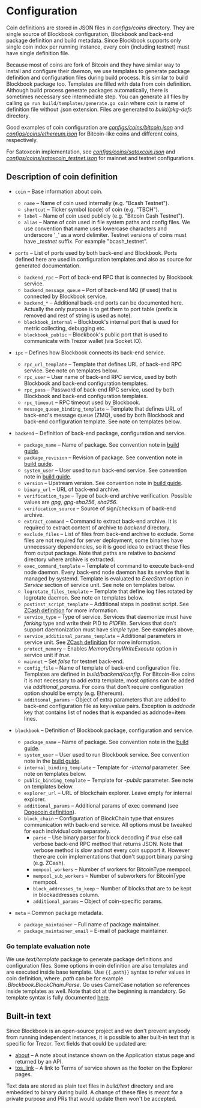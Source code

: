 # Configuration

Coin definitions are stored in JSON files in *configs/coins* directory. They are single source of Blockbook
configuration, Blockbook and back-end package definition and build metadata. Since Blockbook supports only single
coin index per running instance, every coin (including testnet) must have single definition file.

Because most of coins are fork of Bitcoin and they have similar way to install and configure their daemon, we use
templates to generate package definition and configuration files during build process. It is similar to build Blockbook
package too. Templates are filled with data from coin definition. Although build process generate packages
automatically, there is sometimes necessary see intermediate step. You can generate all files by calling
`go run build/templates/generate.go coin` where *coin* is name of definition file without .json extension. Files are
generated to *build/pkg-defs* directory.

Good examples of coin configuration are
[*configs/coins/bitcoin.json*](/configs/coins/bitcoin.json) and
[*configs/coins/ethereum.json*](/configs/coins/ethereum.json) for Bitcoin-like coins and different coins, respectively.

For Satoxcoin implementation, see [*configs/coins/satoxcoin.json*](/configs/coins/satoxcoin.json) and
[*configs/coins/satoxcoin_testnet.json*](/configs/coins/satoxcoin_testnet.json) for mainnet and testnet configurations.

## Description of coin definition

* `coin` – Base information about coin.
    * `name` – Name of coin used internally (e.g. "Bcash Testnet").
    * `shortcut` – Ticker symbol (code) of coin (e.g. "TBCH").
    * `label` – Name of coin used publicly (e.g. "Bitcoin Cash Testnet").
    * `alias` – Name of coin used in file system paths and config files. We use convention that name uses lowercase
       characters and underscore '_' as a word delimiter. Testnet versions of coins must have *_testnet*
      suffix. For example "bcash_testnet".

* `ports` – List of ports used by both back-end and Blockbook. Ports defined here are used in configuration templates
   and also as source for generated documentation.
    * `backend_rpc` – Port of back-end RPC that is connected by Blockbook service.
    * `backend_message_queue` – Port of back-end MQ (if used) that is connected by Blockbook service.
    * `backend_*` – Additional back-end ports can be documented here. Actually the only purpose is to get them to
       port table (prefix is removed and rest of string is used as note).
    * `blockbook_internal` – Blockbook's internal port that is used for metric collecting, debugging etc.
    * `blockbook_public` – Blockbook's public port that is used to communicate with Trezor wallet (via Socket.IO).

* `ipc` – Defines how Blockbook connects its back-end service.
    * `rpc_url_template` – Template that defines URL of back-end RPC service. See note on templates below.
    * `rpc_user` – User name of back-end RPC service, used by both Blockbook and back-end configuration templates.
    * `rpc_pass` – Password of back-end RPC service, used by both Blockbook and back-end configuration templates.
    * `rpc_timeout` – RPC timeout used by Blockbook.
    * `message_queue_binding_template` – Template that defines URL of back-end's message queue (ZMQ), used by both
       Blockbook and back-end configuration template. See note on templates below.

* `backend` – Definition of back-end package, configuration and service.
    * `package_name` – Name of package. See convention note in [build guide](/docs/build.md#on-naming-conventions-and-versioning).
    * `package_revision` – Revision of package. See convention note in [build guide](/docs/build.md#on-naming-conventions-and-versioning).
    * `system_user` – User used to run back-end service. See convention note in [build guide](/docs/build.md#on-naming-conventions-and-versioning).
    * `version` – Upstream version. See convention note in [build guide](/docs/build.md#on-naming-conventions-and-versioning).
    * `binary_url` – URL of back-end archive.
    * `verification_type` – Type of back-end archive verification. Possible values are *gpg*, *gpg-sha256*, *sha256*.
    * `verification_source` – Source of sign/checksum of back-end archive.
    * `extract_command` – Command to extract back-end archive. It is required to extract content of archive to
       *backend* directory.
    * `exclude_files` – List of files from back-end archive to exclude. Some files are not required for server
       deployment, some binaries have unnecessary dependencies, so it is good idea to extract these files from output
       package. Note that paths are relative to *backend* directory where archive is extracted.
    * `exec_command_template` – Template of command to execute back-end node daemon. Every back-end node daemon has its
       service that is managed by systemd. Template is evaluated to *ExecStart* option in *Service* section of
       service unit. See note on templates below.
    * `logrotate_files_template` – Template that define log files rotated by logrotate daemon. See note on templates
       below.
    * `postinst_script_template` – Additional steps in postinst script. See [ZCash definition](/configs/coins/zcash.json)
       for more information.
    * `service_type` – Type of service. Services that daemonize must have *forking* type and write their PID to
       *PIDFile*. Services that don't support daemonization must have *simple* type. See examples above.
    * `service_additional_params_template` – Additional parameters in service unit. See
       [ZCash definition](/configs/coins/zcash.json) for more information.
    * `protect_memory` – Enables *MemoryDenyWriteExecute* option in service unit if *true*.
    * `mainnet` – Set *false* for testnet back-end.
    * `config_file` – Name of template of back-end configuration file. Templates are defined in *build/backend/config*.
       For Bitcoin-like coins it is not necessary to add extra template, most options can be added via
       *additional_params*. For coins that don't require configuration option should be empty (e.g. Ethereum).
    * `additional_params` – Object of extra parameters that are added to back-end configuration file as key=value pairs.
       Exception is *addnode* key that contains list of nodes that is expanded as addnode=item lines.

* `blockbook` – Definition of Blockbook package, configuration and service.
    * `package_name` – Name of package. See convention note in the [build guide](/docs/build.md#on-naming-conventions-and-versioning).
    * `system_user` – User used to run Blockbook service. See convention note in the [build guide](/docs/build.md#on-naming-conventions-and-versioning).
    * `internal_binding_template` – Template for *-internal* parameter. See note on templates below.
    * `public_binding_template` – Template for *-public* parameter. See note on templates below.
    * `explorer_url` – URL of blockchain explorer. Leave empty for internal explorer.
    * `additional_params` – Additional params of exec command (see [Dogecoin definition](/configs/coins/dogecoin.json)).
    * `block_chain` – Configuration of BlockChain type that ensures communication with back-end service. All options
       must be tweaked for each individual coin separately.
        * `parse` – Use binary parser for block decoding if *true* else call verbose back-end RPC method that returns
           JSON. Note that verbose method is slow and not every coin support it. However there are coin implementations
           that don't support binary parsing (e.g. ZCash).
        * `mempool_workers` – Number of workers for BitcoinType mempool.
        * `mempool_sub_workers` – Number of subworkers for BitcoinType mempool.
        * `block_addresses_to_keep` – Number of blocks that are to be kept in blockaddresses column.
        * `additional_params` – Object of coin-specific params.

* `meta` – Common package metadata.
    * `package_maintainer` – Full name of package maintainer.
    * `package_maintainer_email` – E-mail of package maintainer.

### Go template evaluation note

We use *text/template* package to generate package definitions and configuration files. Some options in coin definition
are also templates and are executed inside base template. Use `{{.path}}` syntax to refer values in coin definition,
where *.path* can be for example *.Blockbook.BlockChain.Parse*. Go uses CamelCase notation so references inside templates
as well. Note that dot at the beginning is mandatory. Go template syntax is fully documented
[here](https://godoc.org/text/template).

## Built-in text

Since Blockbook is an open-source project and we don't prevent anybody from running independent instances, it is possible
to alter built-in text that is specific for Trezor. Text fields that could be updated are:

 * [about](/build/text/about) – A note about instance shown on the Application status page and returned by an API.
 * [tos_link](/build/text/tos_link) – A link to Terms of service shown as the footer on the Explorer pages.

Text data are stored as plain text files in *build/text* directory and are embedded to binary during build. A change of
these files is meant for a private purpose and PRs that would update them won't be accepted.
